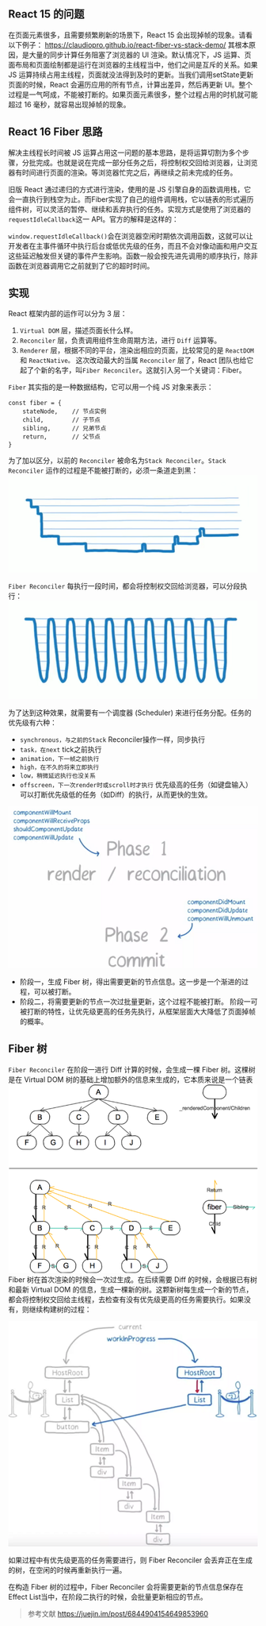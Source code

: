 ## React 15 的问题
在页面元素很多，且需要频繁刷新的场景下，React 15 会出现掉帧的现象。请看以下例子：
https://claudiopro.github.io/react-fiber-vs-stack-demo/
其根本原因，是大量的同步计算任务阻塞了浏览器的 UI 渲染。默认情况下，JS 运算、页面布局和页面绘制都是运行在浏览器的主线程当中，他们之间是互斥的关系。如果 JS 运算持续占用主线程，页面就没法得到及时的更新。当我们调用setState更新页面的时候，React 会遍历应用的所有节点，计算出差异，然后再更新 UI。整个过程是一气呵成，不能被打断的。如果页面元素很多，整个过程占用的时机就可能超过 16 毫秒，就容易出现掉帧的现象。

## React 16 Fiber 思路
解决主线程长时间被 JS 运算占用这一问题的基本思路，是将运算切割为多个步骤，分批完成。也就是说在完成一部分任务之后，将控制权交回给浏览器，让浏览器有时间进行页面的渲染。等浏览器忙完之后，再继续之前未完成的任务。

旧版 React 通过递归的方式进行渲染，使用的是 JS 引擎自身的函数调用栈，它会一直执行到栈空为止。而Fiber实现了自己的组件调用栈，它以链表的形式遍历组件树，可以灵活的暂停、继续和丢弃执行的任务。实现方式是使用了浏览器的`requestIdleCallback`这一 API。官方的解释是这样的：

`window.requestIdleCallback()`会在浏览器空闲时期依次调用函数，这就可以让开发者在主事件循环中执行后台或低优先级的任务，而且不会对像动画和用户交互这些延迟触发但关键的事件产生影响。函数一般会按先进先调用的顺序执行，除非函数在浏览器调用它之前就到了它的超时时间。

## 实现
React 框架内部的运作可以分为 3 层：

1. `Virtual DOM` 层，描述页面长什么样。
1. `Reconciler` 层，负责调用组件生命周期方法，进行 `Diff` 运算等。
1. `Renderer` 层，根据不同的平台，渲染出相应的页面，比较常见的是 `ReactDOM` 和 `ReactNative。`
这次改动最大的当属 `Reconciler` 层了，React 团队也给它起了个新的名字，叫`Fiber Reconciler`。这就引入另一个关键词：Fiber。

`Fiber` 其实指的是一种数据结构，它可以用一个纯 JS 对象来表示：
``` JS
const fiber = {
    stateNode,    // 节点实例
    child,        // 子节点
    sibling,      // 兄弟节点
    return,       // 父节点
}
```

为了加以区分，以前的 `Reconciler` 被命名为`Stack Reconciler`。`Stack Reconciler` 运作的过程是不能被打断的，必须一条道走到黑：
![ddd.jpeg](../img/img39.png)

`Fiber Reconciler` 每执行一段时间，都会将控制权交回给浏览器，可以分段执行：
![ddd.jpeg](../img/img40.png)

为了达到这种效果，就需要有一个调度器 (Scheduler) 来进行任务分配。任务的优先级有六种：

* `synchronous，与之前的Stack` Reconciler操作一样，同步执行
* `task，在next` tick之前执行
* `animation，下一帧之前执行`
* `high，在不久的将来立即执行`
* `low，稍微延迟执行也没关系`
* `offscreen，下一次render时或scroll时才执行`
优先级高的任务（如键盘输入）可以打断优先级低的任务（如Diff）的执行，从而更快的生效。

![ddd.jpeg](../img/img41.png)

* 阶段一，生成 Fiber 树，得出需要更新的节点信息。这一步是一个渐进的过程，可以被打断。
* 阶段二，将需要更新的节点一次过批量更新，这个过程不能被打断。
阶段一可被打断的特性，让优先级更高的任务先执行，从框架层面大大降低了页面掉帧的概率。

## Fiber 树
`Fiber Reconciler` 在阶段一进行 Diff 计算的时候，会生成一棵 Fiber 树。这棵树是在 Virtual DOM 树的基础上增加额外的信息来生成的，它本质来说是一个链表
![ddd.jpeg](../img/img42.png)
Fiber 树在首次渲染的时候会一次过生成。在后续需要 Diff 的时候，会根据已有树和最新 Virtual DOM 的信息，生成一棵新的树。这颗新树每生成一个新的节点，都会将控制权交回给主线程，去检查有没有优先级更高的任务需要执行。如果没有，则继续构建树的过程：

![ddd.jpeg](../img/img43.png)

如果过程中有优先级更高的任务需要进行，则 Fiber Reconciler 会丢弃正在生成的树，在空闲的时候再重新执行一遍。

在构造 Fiber 树的过程中，Fiber Reconciler 会将需要更新的节点信息保存在Effect List当中，在阶段二执行的时候，会批量更新相应的节点。


> 参考文献
> https://juejin.im/post/6844904154649853960